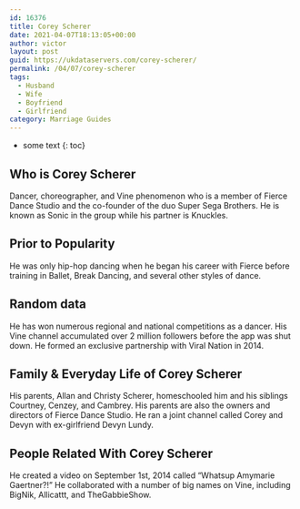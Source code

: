 ```yaml
---
id: 16376
title: Corey Scherer
date: 2021-04-07T18:13:05+00:00
author: victor
layout: post
guid: https://ukdataservers.com/corey-scherer/
permalink: /04/07/corey-scherer
tags:
  - Husband
  - Wife
  - Boyfriend
  - Girlfriend
category: Marriage Guides
---
```


* some text
{: toc}


## Who is Corey Scherer



Dancer, choreographer, and Vine phenomenon who is a member of Fierce Dance Studio and the co-founder of the duo Super Sega Brothers. He is known as Sonic in the group while his partner is Knuckles.

                
                
                
## Prior to Popularity



He was only hip-hop dancing when he began his career with Fierce before training in Ballet, Break Dancing, and several other styles of dance.

                
                
                
## Random data



He has won numerous regional and national competitions as a dancer. His Vine channel accumulated over 2 million followers before the app was shut down. He formed an exclusive partnership with Viral Nation in 2014.

                
                
                
## Family & Everyday Life of Corey Scherer



His parents, Allan and Christy Scherer, homeschooled him and his siblings Courtney, Cenzey, and Cambrey. His parents are also the owners and directors of Fierce Dance Studio. He ran a joint channel called Corey and Devyn with ex-girlfriend Devyn Lundy.

                
                
                
## People Related With Corey Scherer



He created a video on September 1st, 2014 called &#8220;Whatsup Amymarie Gaertner?!&#8221; He collaborated with a number of big names on Vine, including BigNik, Allicattt, and TheGabbieShow.

                
              
            
          
          
          